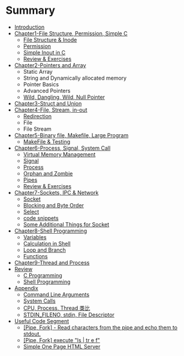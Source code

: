 # Summary

* [Introduction](README.md)
* [Chapter1-File Structure, Permission, Simple C](chapter1.md)
  * [File Structure & Inode](chapter1/file-structure.md)
  * [Permission](chapter1/permission.md)
  * [Simple Inout in C](chapter1/simple-inout-in-c.md)
  * [Review & Exercises](chapter1/review-and-exercises.md)
* [Chapter2-Pointers and Array](chapter2-pointers-and-array.md)
  * Static Array
  * String and Dynamically allocated memory
  * Pointer Basics
  * Advanced Pointers
  * [Wild, Dangling, Wild, Null Pointer](chapter2-pointers-and-array/wild-dangling-wild-null-pointer.md)
* [Chapter3-Struct and Union](pointer-basics.md)
* [Chapter4-File, Stream, in-out](chapter4-file-stream-in-out.md)
  * [Redirection](chapter4-file-stream-in-out/redirection.md)
  * File
  * File Stream
* [Chapter5-Binary file, Makefile, Large Program](chapter5-binary-file-makefile-large-program.md)
  * [MakeFile & Testing](chapter5-binary-file-makefile-large-program/makefile-and-testing.md)
* [Chapter6-Process, Signal, System Call](chapter6-process-signal-system-call.md)
  * [Virtual Memory Management](chapter6-process-signal-system-call/virtual-memory-management.md)
  * [Signal](chapter6-process-signal-system-call/signal.md)
  * [Process](chapter6-process-signal-system-call/process.md)
  * [Orphan and Zombie](chapter6-process-signal-system-call/orphan-and-zombie.md)
  * [Pipes](chapter6-process-signal-system-call/pipes.md)
  * [Review & Exercises](chapter6-process-signal-system-call/review-and-exercises.md)
* [Chapter7-Sockets, IPC & Network](chapter7-sockets-and-network.md)
  * [Socket](chapter7-sockets-and-network/socket.md)
  * [Blocking and Byte Order](chapter7-sockets-and-network/blocking-and-byte-order.md)
  * [Select ](chapter7-sockets-and-network/select.md)
  * [code snippets](chapter7-sockets-and-network/code-snippets.md)
  * [Some Additional Things for Socket](chapter7-sockets-and-network/some-additional-things-for-socket.md)
* [Chapter8-Shell Programming](chapter8-shell-programming.md)
  * [Variables](chapter8-shell-programming/variables.md)
  * [Calculation in Shell](chapter8-shell-programming/calculation-in-shell.md)
  * [Loop and Branch](chapter8-shell-programming/loop-and-branch.md)
  * [Functions](chapter8-shell-programming/functions.md)
* [Chapter9-Thread and Process](chapter9-thread-and-process.md)
* [Review](review.md)
  * [C Programming](review/c-programming.md)
  * [Shell Programming](review/shell-programming.md)
* [Appendix](appendix.md)
  * [Command Line Arguments](command-line-arguments.md)
  * [System Calls](system-calls.md)
  * [CPU, Process, Thread 类比](cpu-process-thread-lei-bi.md)
  * [STDIN\_FILENO, stdin, File Descriptor](stdinfileno-stdin-qu-bie.md)
* [Useful Code Segment](useful-code-segment.md)
  * [\[Pipe, Fork\] - Read characters from the pipe and echo them to stdout.](pipe-fork-read-characters-from-the-pipe-and-echo-them-to-stdout.md)
  * [\[Pipe, Fork\] execute "ls \| tr e f"](pipe-fork-execute-ls-tr-e-f.md)
  * [Simple One Page HTML Server](simple-one-page-html-server.md)

